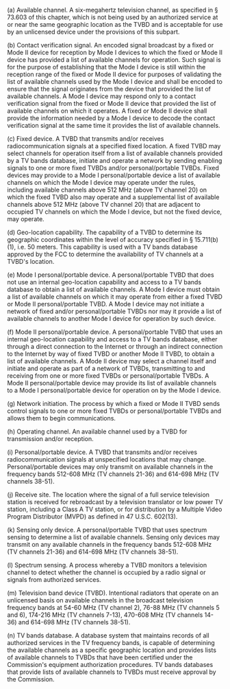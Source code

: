 (a) Available channel. A six-megahertz television channel, as specified in § 73.603 of this chapter, which is not being used by an authorized service at or near the same geographic location as the TVBD and is acceptable for use by an unlicensed device under the provisions of this subpart.

(b) Contact verification signal. An encoded signal broadcast by a fixed or Mode II device for reception by Mode I devices to which the fixed or Mode II device has provided a list of available channels for operation. Such signal is for the purpose of establishing that the Mode I device is still within the reception range of the fixed or Mode II device for purposes of validating the list of available channels used by the Mode I device and shall be encoded to ensure that the signal originates from the device that provided the list of available channels. A Mode I device may respond only to a contact verification signal from the fixed or Mode II device that provided the list of available channels on which it operates. A fixed or Mode II device shall provide the information needed by a Mode I device to decode the contact verification signal at the same time it provides the list of available channels.

(c) Fixed device. A TVBD that transmits and/or receives radiocommunication signals at a specified fixed location. A fixed TVBD may select channels for operation itself from a list of available channels provided by a TV bands database, initiate and operate a network by sending enabling signals to one or more fixed TVBDs and/or personal/portable TVBDs. Fixed devices may provide to a Mode I personal/portable device a list of available channels on which the Mode I device may operate under the rules, including available channels above 512 MHz (above TV channel 20) on which the fixed TVBD also may operate and a supplemental list of available channels above 512 MHz (above TV channel 20) that are adjacent to occupied TV channels on which the Mode I device, but not the fixed device, may operate.

(d) Geo-location capability. The capability of a TVBD to determine its geographic coordinates within the level of accuracy specified in § 15.711(b)(1), i.e. 50 meters. This capability is used with a TV bands database approved by the FCC to determine the availability of TV channels at a TVBD's location.

(e) Mode I personal/portable device. A personal/portable TVBD that does not use an internal geo-location capability and access to a TV bands database to obtain a list of available channels. A Mode I device must obtain a list of available channels on which it may operate from either a fixed TVBD or Mode II personal/portable TVBD. A Mode I device may not initiate a network of fixed and/or personal/portable TVBDs nor may it provide a list of available channels to another Mode I device for operation by such device.

(f) Mode II personal/portable device. A personal/portable TVBD that uses an internal geo-location capability and access to a TV bands database, either through a direct connection to the Internet or through an indirect connection to the Internet by way of fixed TVBD or another Mode II TVBD, to obtain a list of available channels. A Mode II device may select a channel itself and initiate and operate as part of a network of TVBDs, transmitting to and receiving from one or more fixed TVBDs or personal/portable TVBDs. A Mode II personal/portable device may provide its list of available channels to a Mode I personal/portable device for operation on by the Mode I device.

(g) Network initiation. The process by which a fixed or Mode II TVBD sends control signals to one or more fixed TVBDs or personal/portable TVBDs and allows them to begin communications.

(h) Operating channel. An available channel used by a TVBD for transmission and/or reception.

(i) Personal/portable device. A TVBD that transmits and/or receives radiocommunication signals at unspecified locations that may change. Personal/portable devices may only transmit on available channels in the frequency bands 512-608 MHz (TV channels 21-36) and 614-698 MHz (TV channels 38-51).

(j) Receive site. The location where the signal of a full service television station is received for rebroadcast by a television translator or low power TV station, including a Class A TV station, or for distribution by a Multiple Video Program Distributor (MVPD) as defined in 47 U.S.C. 602(13).

(k) Sensing only device. A personal/portable TVBD that uses spectrum sensing to determine a list of available channels. Sensing only devices may transmit on any available channels in the frequency bands 512-608 MHz (TV channels 21-36) and 614-698 MHz (TV channels 38-51).

(l) Spectrum sensing. A process whereby a TVBD monitors a television channel to detect whether the channel is occupied by a radio signal or signals from authorized services.

(m) Television band device (TVBD). Intentional radiators that operate on an unlicensed basis on available channels in the broadcast television frequency bands at 54-60 MHz (TV channel 2), 76-88 MHz (TV channels 5 and 6), 174-216 MHz (TV channels 7-13), 470-608 MHz (TV channels 14-36) and 614-698 MHz (TV channels 38-51).

(n) TV bands database. A database system that maintains records of all authorized services in the TV frequency bands, is capable of determining the available channels as a specific geographic location and provides lists of available channels to TVBDs that have been certified under the Commission's equipment authorization procedures. TV bands databases that provide lists of available channels to TVBDs must receive approval by the Commission.

